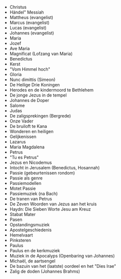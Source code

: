 - Christus 
- Händel" Messiah
- Mattheus (evangelist)
- Marcus (evangelist)
- Lucas (evangelist)
- Johannes (evangelist)
- Maria
- Jozef
- Ave Maria
- Magnificat (Lofzang van Maria)
- Benedictus
- Kerst
- "Vom Himmel hoch"
- Gloria
- Nunc dimittis (Simeon)
- De Heilige Drie Koningen
- Herodes en de kindermoord te Bethlehem
- De jonge Jezus in de tempel
- Johannes de Doper
- Salome
- Judas
- De zaligsprekingen (Bergrede)
- Onze Vader
- De bruiloft te Kana
- Wonderen en heiligen
- Gelijkenissen
- Lazarus
- Maria Magdalena
- Petrus
- "Tu es Petrus"
- Jezus en Nicodemus
- Intocht in Jerusalem (Benedictus, Hosannah)
- Passie (gebeurtenissen rondom)
- Passie als genre
- Passiemodellen
- Motet Passie
- Passiemuziek (na Bach)
- De tranen van Petrus
- De Zeven Woorden van Jezus aan het kruis
- Haydn: Die Sieben Worte Jesu am Kreuz
- Stabat Mater
- Pasen
- Opstandingsmuziek
- Apostelgeschiedenis
- Hemelvaart
- Pinksteren
- Paulus
- Paulus en de kerkmuziek
- Muziek in de Apocalyps (Openbaring van Johannes)
- Michaël, de aartsengel
- De bazuin van het (laatste) oordeel en het "Dies Irae"
- Zalig de doden (Johannes Brahms)
